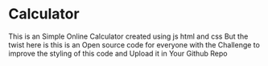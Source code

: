 # Calculator
This is an Simple Online Calculator created using js html and css 
But the twist here is this is an Open source code for everyone with the Challenge to improve the styling of this code 
and Upload it in Your Github Repo
